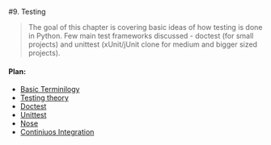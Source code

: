 #9. Testing

> The goal of this chapter is covering basic ideas of how testing is done in Python. Few main test frameworks discussed - doctest (for small projects) and unittest (xUnit/jUnit clone for medium and bigger sized projects).

#### Plan:

* [Basic Terminilogy](/ch09-testing/s01-basic-terminilogy.md)
* [Testing theory](/ch09-testing/s02-testing-theory.md)
* [Doctest](/ch09-testing/s03-doctest.md)
* [Unittest](/ch09-testing/s04-unittest.md)
* [Nose](/ch09-testing/s05-nose.md)
* [Continiuos Integration](/ch09-testing/s06-continiuos-integration.md)
    